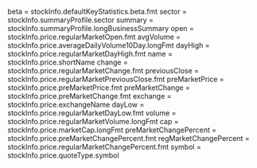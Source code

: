   beta = stockInfo.defaultKeyStatistics.beta.fmt
  sector = stockInfo.summaryProfile.sector
  summary = stockInfo.summaryProfile.longBusinessSummary
  open = stockInfo.price.regularMarketOpen.fmt
  avgVolume = stockInfo.price.averageDailyVolume10Day.longFmt
  dayHigh = stockInfo.price.regularMarketDayHigh.fmt
  name = stockInfo.price.shortName
  change = stockInfo.price.regularMarketChange.fmt
  previousClose = stockInfo.price.regularMarketPreviousClose.fmt
  preMarketPrice = stockInfo.price.preMarketPrice.fmt
  preMarketChange = stockInfo.price.preMarketChange.fmt
  exchange = stockInfo.price.exchangeName
  dayLow = stockInfo.price.regularMarketDayLow.fmt
  volume = stockInfo.price.regularMarketVolume.longFmt
  cap = stockInfo.price.marketCap.longFmt
  preMarketChangePercent = stockInfo.price.preMarketChangePercent.fmt
  regMarketChangePercent = stockInfo.price.regularMarketChangePercent.fmt
  symbol = stockInfo.price.quoteType.symbol